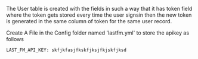 The User table is created with the fields
in such a way that it has token field where the token gets stored every time the user signsin then the new token is generated in the same column of token for the same user record.


Create A File in the Config folder named 'lastfm.yml' to store the apikey as follows

```
LAST_FM_API_KEY: skfjkfasjfkskfjksjfkjskfjksd
```